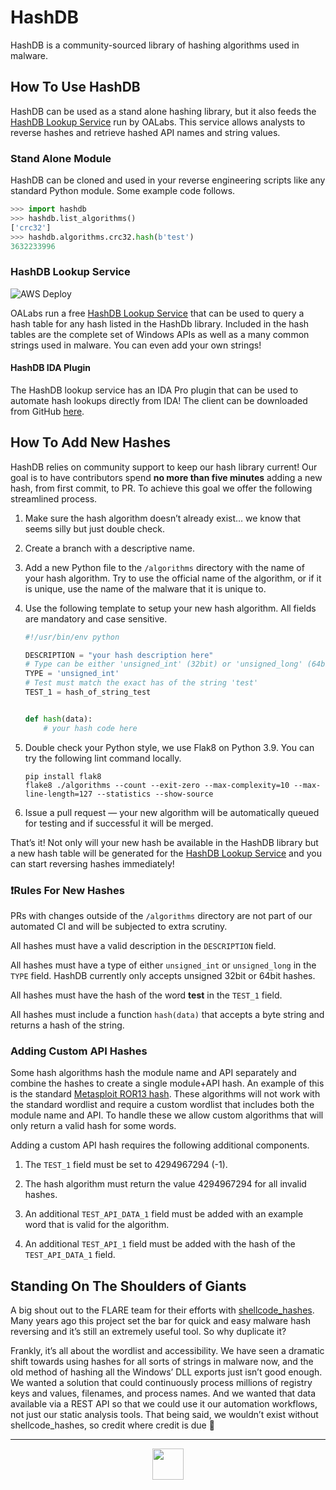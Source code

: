 # HashDB

HashDB is a community-sourced library of hashing algorithms used in malware. 

## How To Use HashDB

HashDB can be used as a stand alone hashing library, but it also feeds the [HashDB Lookup Service](https://hashdb.openanalysis.net) run by OALabs. This service allows analysts to reverse hashes and retrieve hashed API names and string values.

### Stand Alone Module 

HashDB can be cloned and used in your reverse engineering scripts like any standard Python module. Some example code follows.
```python
>>> import hashdb
>>> hashdb.list_algorithms()
['crc32']
>>> hashdb.algorithms.crc32.hash(b'test')
3632233996
```

### HashDB Lookup Service 

![AWS Deploy](https://github.com/OALabs/hashdb/actions/workflows/deploy.yml/badge.svg)

OALabs run a free [HashDB Lookup Service](https://hashdb.openanalysis.net) that can be used to query a hash table for any hash listed in the HashDb library. Included in the hash tables are the complete set of Windows APIs as well as a many common strings used in malware. You can even add your own strings! 

#### HashDB IDA Plugin

The HashDB lookup service has an IDA Pro plugin that can be used to automate hash lookups directly from IDA! 
The client can be downloaded from GitHub [here](https://github.com/OALabs/hashdb-ida).

## How To Add New Hashes

HashDB relies on community support to keep our hash library current! Our goal is to have contributors spend **no more than five minutes** adding a new hash, from first commit, to PR. To achieve this goal we offer the following streamlined process. 

1. Make sure the hash algorithm doesn’t already exist… we know that seems silly but just double check.

2. Create a branch with a descriptive name.

3. Add a new Python file to the `/algorithms` directory with the name of your hash algorithm. Try to use the official name of the algorithm, or if it is unique, use the name of the malware that it is unique to. 

4. Use the following template to setup your new hash algorithm. All fields are mandatory and case sensitive. 

    ```python
    #!/usr/bin/env python

    DESCRIPTION = "your hash description here"
    # Type can be either 'unsigned_int' (32bit) or 'unsigned_long' (64bit)
    TYPE = 'unsigned_int'
    # Test must match the exact has of the string 'test'
    TEST_1 = hash_of_string_test


    def hash(data):
        # your hash code here
    ```

5. Double check your Python style, we use Flak8 on Python 3.9. You can try the following lint command locally. 

    ```
    pip install flak8
    flake8 ./algorithms --count --exit-zero --max-complexity=10 --max-line-length=127 --statistics --show-source
    ```

6. Issue a pull request — your new algorithm will be automatically queued for testing and if successful it will be merged. 

That’s it! Not only will your new hash be available in the HashDB library but a new hash table will be generated for the [HashDB Lookup Service](https://hashdb.openanalysis.net) and you can start reversing hashes immediately! 

### ❗Rules For New Hashes 

PRs with changes outside of the `/algorithms` directory are not part of our automated CI and will be subjected to extra scrutiny. 

All hashes must have a valid description in the `DESCRIPTION` field. 

All hashes must have a type of either `unsigned_int` or `unsigned_long` in the `TYPE` field. HashDB currently only accepts unsigned 32bit or 64bit hashes.

All hashes must have the hash of the word __test__ in the `TEST_1` field.

All hashes must include a function `hash(data)` that accepts a byte string and returns a hash of the string. 

### Adding Custom API Hashes

Some hash algorithms hash the module name and API separately and combine the hashes to create a single module+API hash. An example of this is the standard [Metasploit ROR13 hash](https://github.com/rapid7/metasploit-framework/blob/master/external/source/shellcode/windows/x86/src/hash.py). These algorithms will not work with the standard wordlist and require a custom wordlist that includes both the module name and API. To handle these we allow custom algorithms that will only return a valid hash for some words. 

Adding a custom API hash requires the following additional components. 

1. The `TEST_1` field must be set to 4294967294 (-1).

2. The hash algorithm must return the value 4294967294 for all invalid hashes.

3. An additional `TEST_API_DATA_1` field must be added with an example word that is valid for the algorithm.

4. An additional `TEST_API_1` field must be added with the hash of the `TEST_API_DATA_1` field.

## Standing On The Shoulders of Giants 

A big shout out to the FLARE team for their efforts with [shellcode_hashes](https://github.com/fireeye/flare-ida/tree/master/shellcode_hashes). Many years ago this project set the bar for quick and easy malware hash reversing and it’s still an extremely useful tool. So why duplicate it? 

Frankly, it’s all about the wordlist and accessibility. We have seen a dramatic shift towards using hashes for all sorts of strings in malware now, and the old method of hashing all the Windows’ DLL exports just isn’t good enough. We wanted a solution that could continuously process millions of registry keys and values, filenames, and process names. And we wanted that data available via a REST API so that we could use it our automation workflows, not just our static analysis tools. That being said, we wouldn’t exist without shellcode_hashes, so credit where credit is due 🙌

---
<p align="center">
<img src="https://media.giphy.com/media/l0HlzDz1l3gU2nvLW/giphy.gif" width="50px">
</p>
